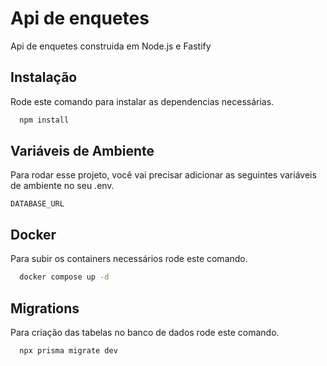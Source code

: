 # Api de enquetes

Api de enquetes construida em Node.js e Fastify

## Instalação

Rode este comando para instalar as dependencias necessárias.

```bash
  npm install
```
    
## Variáveis de Ambiente

Para rodar esse projeto, você vai precisar adicionar as seguintes variáveis de ambiente no seu .env.

`DATABASE_URL`


## Docker

Para subir os containers necessários rode este comando.

```bash
  docker compose up -d
```
    
## Migrations

Para criação das tabelas no banco de dados rode este comando.

```bash
  npx prisma migrate dev
```